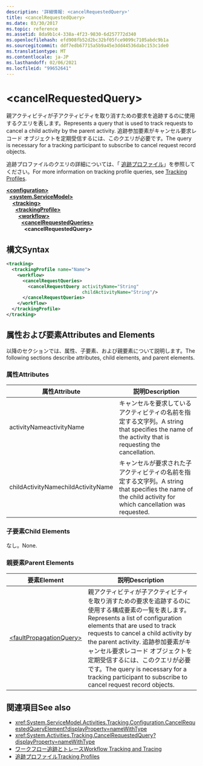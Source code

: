 ```yaml
---
description: '詳細情報: <cancelRequestedQuery>'
title: <cancelRequestedQuery>
ms.date: 03/30/2017
ms.topic: reference
ms.assetid: 8da9b1c4-338a-4f23-9830-6d257772d340
ms.openlocfilehash: efd908fb52d2bc32bf05fce9099c7105abdc9b1a
ms.sourcegitcommit: ddf7edb67715a5b9a45e3dd44536dabc153c1de0
ms.translationtype: MT
ms.contentlocale: ja-JP
ms.lasthandoff: 02/06/2021
ms.locfileid: "99652641"
---
```

# \<cancelRequestedQuery>

<span data-ttu-id="8aad8-102">親アクティビティが子アクティビティを取り消すための要求を追跡するのに使用するクエリを表します。</span><span class="sxs-lookup"><span data-stu-id="8aad8-102">Represents a query that is used to track requests to cancel a child activity by the parent activity.</span></span> <span data-ttu-id="8aad8-103">追跡参加要素がキャンセル要求レコード オブジェクトを定期受信するには、このクエリが必要です。</span><span class="sxs-lookup"><span data-stu-id="8aad8-103">The query is necessary for a tracking participant to subscribe to cancel request record objects.</span></span>  
  
 <span data-ttu-id="8aad8-104">追跡プロファイルのクエリの詳細については、「 [追跡プロファイル](../../../windows-workflow-foundation/tracking-profiles.md)」を参照してください。</span><span class="sxs-lookup"><span data-stu-id="8aad8-104">For more information on tracking profile queries, see [Tracking Profiles](../../../windows-workflow-foundation/tracking-profiles.md).</span></span>  
  
[**\<configuration>**](../configuration-element.md)\
&nbsp;&nbsp;[**\<system.ServiceModel>**](system-servicemodel-of-workflow.md)\
&nbsp;&nbsp;&nbsp;&nbsp;[**\<tracking>**](tracking.md)\
&nbsp;&nbsp;&nbsp;&nbsp;&nbsp;&nbsp;[**\<trackingProfile>**](trackingprofile.md)\
&nbsp;&nbsp;&nbsp;&nbsp;&nbsp;&nbsp;&nbsp;&nbsp;[**\<workflow>**](workflow.md)\
&nbsp;&nbsp;&nbsp;&nbsp;&nbsp;&nbsp;&nbsp;&nbsp;&nbsp;&nbsp;[**\<cancelRequestedQueries>**](cancelrequestedqueries.md)\
&nbsp;&nbsp;&nbsp;&nbsp;&nbsp;&nbsp;&nbsp;&nbsp;&nbsp;&nbsp;&nbsp;&nbsp;**\<cancelRequestedQuery>**  
  
## <a name="syntax"></a><span data-ttu-id="8aad8-105">構文</span><span class="sxs-lookup"><span data-stu-id="8aad8-105">Syntax</span></span>  
  
```xml  
<tracking>
  <trackingProfile name="Name">
    <workflow>
      <cancelRequestQueries>
        <cancelRequestQuery activityName="String"
                            childActivityName="String"/>
      </cancelRequestQueries>
    </workflow>
  </trackingProfile>
</tracking>  
```  
  
## <a name="attributes-and-elements"></a><span data-ttu-id="8aad8-106">属性および要素</span><span class="sxs-lookup"><span data-stu-id="8aad8-106">Attributes and Elements</span></span>  

 <span data-ttu-id="8aad8-107">以降のセクションでは、属性、子要素、および親要素について説明します。</span><span class="sxs-lookup"><span data-stu-id="8aad8-107">The following sections describe attributes, child elements, and parent elements.</span></span>  
  
### <a name="attributes"></a><span data-ttu-id="8aad8-108">属性</span><span class="sxs-lookup"><span data-stu-id="8aad8-108">Attributes</span></span>  
  
|<span data-ttu-id="8aad8-109">属性</span><span class="sxs-lookup"><span data-stu-id="8aad8-109">Attribute</span></span>|<span data-ttu-id="8aad8-110">説明</span><span class="sxs-lookup"><span data-stu-id="8aad8-110">Description</span></span>|  
|---------------|-----------------|  
|<span data-ttu-id="8aad8-111">activityName</span><span class="sxs-lookup"><span data-stu-id="8aad8-111">activityName</span></span>|<span data-ttu-id="8aad8-112">キャンセルを要求しているアクティビティの名前を指定する文字列。</span><span class="sxs-lookup"><span data-stu-id="8aad8-112">A string that specifies the name of the activity that is requesting the cancellation.</span></span>|  
|<span data-ttu-id="8aad8-113">childActivityName</span><span class="sxs-lookup"><span data-stu-id="8aad8-113">childActivityName</span></span>|<span data-ttu-id="8aad8-114">キャンセルが要求された子アクティビティの名前を指定する文字列。</span><span class="sxs-lookup"><span data-stu-id="8aad8-114">A string that specifies the name of the child activity for which cancellation was requested.</span></span>|  
  
### <a name="child-elements"></a><span data-ttu-id="8aad8-115">子要素</span><span class="sxs-lookup"><span data-stu-id="8aad8-115">Child Elements</span></span>  

 <span data-ttu-id="8aad8-116">なし。</span><span class="sxs-lookup"><span data-stu-id="8aad8-116">None.</span></span>  
  
### <a name="parent-elements"></a><span data-ttu-id="8aad8-117">親要素</span><span class="sxs-lookup"><span data-stu-id="8aad8-117">Parent Elements</span></span>  
  
|<span data-ttu-id="8aad8-118">要素</span><span class="sxs-lookup"><span data-stu-id="8aad8-118">Element</span></span>|<span data-ttu-id="8aad8-119">説明</span><span class="sxs-lookup"><span data-stu-id="8aad8-119">Description</span></span>|  
|-------------|-----------------|  
|[\<faultPropagationQuery>](faultpropagationquery.md)|<span data-ttu-id="8aad8-120">親アクティビティが子アクティビティを取り消すための要求を追跡するのに使用する構成要素の一覧を表します。</span><span class="sxs-lookup"><span data-stu-id="8aad8-120">Represents a list of configuration elements that are used to track requests to cancel a child activity by the parent activity.</span></span> <span data-ttu-id="8aad8-121">追跡参加要素がキャンセル要求レコード オブジェクトを定期受信するには、このクエリが必要です。</span><span class="sxs-lookup"><span data-stu-id="8aad8-121">The query is necessary for a tracking participant to subscribe to cancel request record objects.</span></span>|  
  
## <a name="see-also"></a><span data-ttu-id="8aad8-122">関連項目</span><span class="sxs-lookup"><span data-stu-id="8aad8-122">See also</span></span>

- <xref:System.ServiceModel.Activities.Tracking.Configuration.CancelRequestedQueryElement?displayProperty=nameWithType>
- <xref:System.Activities.Tracking.CancelRequestedQuery?displayProperty=nameWithType>
- [<span data-ttu-id="8aad8-123">ワークフロー追跡とトレース</span><span class="sxs-lookup"><span data-stu-id="8aad8-123">Workflow Tracking and Tracing</span></span>](../../../windows-workflow-foundation/workflow-tracking-and-tracing.md)
- [<span data-ttu-id="8aad8-124">追跡プロファイル</span><span class="sxs-lookup"><span data-stu-id="8aad8-124">Tracking Profiles</span></span>](../../../windows-workflow-foundation/tracking-profiles.md)
